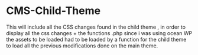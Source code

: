 # CMS-Child-Theme
This will include all the CSS changes found in the child theme , in order to display all the css changes
+
the functions .php since i was using ocean WP the assets to be loaded had to be loaded by a function for the child theme to load all the previous modifications done on the main theme.
